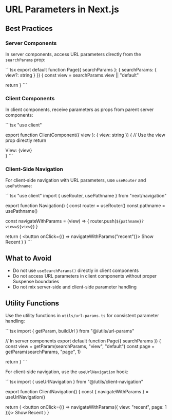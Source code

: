 # URL Parameters in Next.js

## Best Practices

### Server Components

In server components, access URL parameters directly from the `searchParams` prop:

\`\`\`tsx
export default function Page({ searchParams }: { searchParams: { view?: string } }) {
  const view = searchParams.view || "default"
  
  return <YourComponent view={view} />
}
\`\`\`

### Client Components

In client components, receive parameters as props from parent server components:

\`\`\`tsx
"use client"

export function ClientComponent({ view }: { view: string }) {
  // Use the view prop directly
  return <div>View: {view}</div>
}
\`\`\`

### Client-Side Navigation

For client-side navigation with URL parameters, use `useRouter` and `usePathname`:

\`\`\`tsx
"use client"
import { useRouter, usePathname } from "next/navigation"

export function Navigation() {
  const router = useRouter()
  const pathname = usePathname()
  
  const navigateWithParams = (view) => {
    router.push(`${pathname}?view=${view}`)
  }
  
  return (
    <button onClick={() => navigateWithParams("recent")}>
      Show Recent
    </button>
  )
}
\`\`\`

## What to Avoid

- Do not use `useSearchParams()` directly in client components
- Do not access URL parameters in client components without proper Suspense boundaries
- Do not mix server-side and client-side parameter handling

## Utility Functions

Use the utility functions in `utils/url-params.ts` for consistent parameter handling:

\`\`\`tsx
import { getParam, buildUrl } from "@/utils/url-params"

// In server components
export default function Page({ searchParams }) {
  const view = getParam(searchParams, "view", "default")
  const page = getParam(searchParams, "page", 1)
  
  return <YourComponent view={view} page={page} />
}
\`\`\`

For client-side navigation, use the `useUrlNavigation` hook:

\`\`\`tsx
import { useUrlNavigation } from "@/utils/client-navigation"

export function ClientNavigation() {
  const { navigateWithParams } = useUrlNavigation()
  
  return (
    <button onClick={() => navigateWithParams({ view: "recent", page: 1 })}>
      Show Recent
    </button>
  )
}
